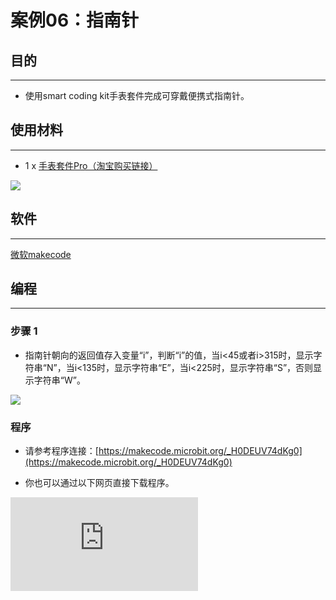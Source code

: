 ﻿# 案例06：指南针

## 目的
---
- 使用smart coding kit手表套件完成可穿戴便携式指南针。

## 使用材料
---

- 1 x [手表套件Pro（淘宝购买链接）](https://item.taobao.com/item.htm?ft=t&id=582042009614)

![](https://wiki-media-ef.oss-cn-hongkong.aliyuncs.com//images/smart_coding_kit_case_06_01.png)


## 软件
---
[微软makecode](https://makecode.microbit.org/#)

## 编程
---
### 步骤 1
- 指南针朝向的返回值存入变量“i”，判断“i”的值，当i<45或者i>315时，显示字符串“N”，当i<135时，显示字符串“E”，当i<225时，显示字符串“S”，否则显示字符串“W”。




![](https://wiki-media-ef.oss-cn-hongkong.aliyuncs.com//images/smart_coding_kit_case_06_02.png)



### 程序
- 请参考程序连接：[https://makecode.microbit.org/_H0DEUV74dKg0](https://makecode.microbit.org/_H0DEUV74dKg0)

- 你也可以通过以下网页直接下载程序。

<div
    style={{
        position: 'relative',
        paddingBottom: '60%',
        overflow: 'hidden',
    }}
>
    <iframe
        src="https://makecode.microbit.org/_H0DEUV74dKg0"
        frameborder="0"
        sandbox="allow-popups allow-forms allow-scripts allow-same-origin"
        style={{
            position: 'absolute',
            width: '100%',
            height: '100%',
        }}
    />
</div>
---


## 结论
---

micro:bit的LED矩阵显示当前朝向。





## 思考
---


## 常见问题


## 相关阅读
---

